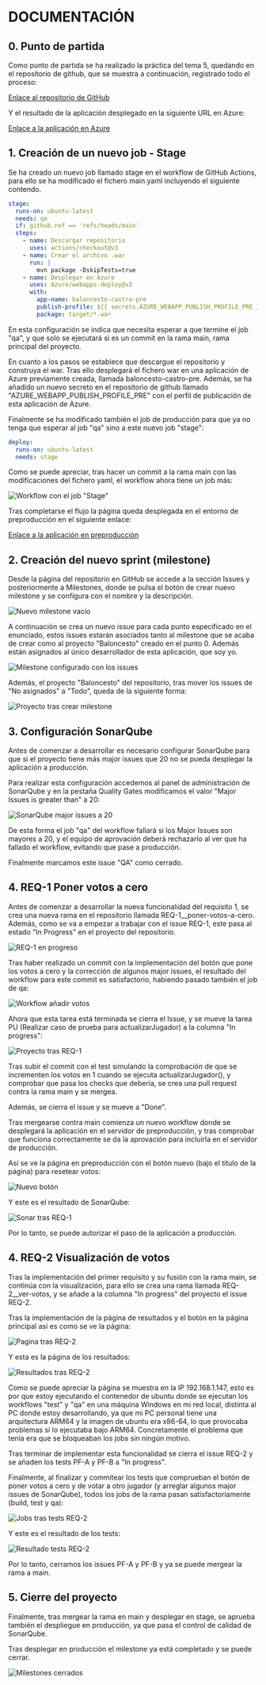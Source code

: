 # DOCUMENTACIÓN

## 0. Punto de partida

Como punto de partida se ha realizado la práctica del tema 5, quedando en el repositorio de github, que se muestra a continuación, registrado todo el proceso:

[Enlace al repositorio de GitHub](https://github.com/K4STR0/baloncesto-ic)

Y el resultado de la aplicación desplegado en la siguiente URL en Azure:

[Enlace a la aplicación en Azure](https://baloncesto-castro.azurewebsites.net/Baloncesto/index.html)

## 1. Creación de un nuevo job - Stage

Se ha creado un nuevo job llamado stage en el workflow de GitHub Actions, para ello se ha modificado el fichero main.yaml incluyendo el siguiente contendo.

```yaml
stage:
  runs-on: ubuntu-latest
  needs: qa
  if: github.ref == 'refs/heads/main'
  steps:
    - name: Descargar repositorio
      uses: actions/checkout@v3
    - name: Crear el archivo .war
      run: |
        mvn package -DskipTests=true
    - name: Desplegar en Azure
      uses: Azure/webapps-deploy@v2
      with:
        app-name: baloncesto-castro-pre
        publish-profile: ${{ secrets.AZURE_WEBAPP_PUBLISH_PROFILE_PRE }}
        package: target/*.war
```

En esta configuración se indica que necesita esperar a que termine el job "qa", y que solo se ejecutará si es un commit en la rama main, rama principal del proyecto.

En cuanto a los pasos se establece que descargue el repositorio y construya el war. Tras ello desplegará el fichero war en una aplicación de Azure previamente creada, llamada baloncesto-castro-pre. Además, se ha añadido un nuevo secreto en el repositorio de github llamado "AZURE_WEBAPP_PUBLISH_PROFILE_PRE" con el perfil de publicación de esta aplicación de Azure.

Finalmente se ha modificado también el job de producción para que ya no tenga que esperar al job "qa" sino a este nuevo job "stage":

```yaml
deploy:
  runs-on: ubuntu-latest
  needs: stage
```

Como se puede apreciar, tras hacer un commit a la rama main con las modificaciones del fichero yaml, el workflow ahora tiene un job más:

![Workflow con el job "Stage"](/images/workflow-stage.png)

Tras completarse el flujo la página queda desplegada en el entorno de preproducción en el siguiente enlace:

[Enlace a la aplicación en preproducción](https://baloncesto-castro-pre.azurewebsites.net/Baloncesto/index.html)

## 2. Creación del nuevo sprint (milestone)

Desde la página del repositorio en GitHub se accede a la sección Issues y posteriormente a Milestones, donde se pulsa el botón de crear nuevo milestone y se configura con el nombre y la descripción.

![Nuevo milestone vacío](/images/nuevo-milestone.png)

A continuación se crea un nuevo issue para cada punto especificado en el enunciado, estos issues estarán asociados tanto al milestone que se acaba de crear como al proyecto "Baloncesto" creado en el punto 0. Además están asignados al único desarrollador de esta aplicación, que soy yo.

![Milestone configurado con los issues](/images/milestone-configurado.png)

Además, el proyecto "Baloncesto" del repositorio, tras mover los issues de "No asignados" a "Todo", queda de la siguiente forma:

![Proyecto tras crear milestone](/images/proyecto-tras-crear-milestone.png)

## 3. Configuración SonarQube

Antes de comenzar a desarrollar es necesario configurar SonarQube para que si el proyecto tiene más major issues que 20 no se pueda desplegar la aplicación a producción.

Para realizar esta configuración accedemos al panel de administración de SonarQube y en la pestaña Quality Gates modificamos el valor "Major Issues is greater than" a 20:

![SonarQube major issues a 20](/images/sonarqube-major-20.png)

De esta forma el job "qa" del workflow fallará si los Major Issues son mayores a 20, y el equipo de aprovación deberá rechazarlo al ver que ha fallado el workflow, evitando que pase a producción.

Finalmente marcamos este issue "QA" como cerrado.

## 4. REQ-1 Poner votos a cero

Antes de comenzar a desarrollar la nueva funcionalidad del requisito 1, se crea una nueva rama en el repositorio llamada REQ-1\_\_poner-votos-a-cero. Además, como se va a empezar a trabajar con el issue REQ-1, este pasa al estado "In Progress" en el proyecto del repositorio.

![REQ-1 en progreso](/images/req-1-in-progress.png)

Tras haber realizado un commit con la implementación del botón que pone los votos a cero y la corrección de algunos major issues, el resultado del workflow para este commit es satisfactorio, habiendo pasado también el job de qa:

![Workflow añadir votos](/images/workflow-añadir-votos.png)

Ahora que esta tarea está terminada se cierra el Issue, y se mueve la tarea PU (Realizar caso de prueba para actualizarJugador) a la columna "In progress":

![Proyecto tras REQ-1](/images/proyecto-tras-REQ-1.png)

Tras subir el commit con el test simulando la comprobación de que se incrementen los votos en 1 cuando se ejecuta actualizarJugador(), y comprobar que pasa los checks que debería, se crea una pull request contra la rama main y se mergea.

Además, se cierra el issue y se mueve a "Done".

Tras mergearse contra main comienza un nuevo workflow donde se desplegará la aplicación en el servidor de preproducción, y tras comprobar que funciona correctamente se da la aprovación para incluirla en el servidor de producción.

Así se ve la página en preproducción con el botón nuevo (bajo el título de la página) para resetear votos:

![Nuevo botón](/images/pre-tras-req-1.png)

Y este es el resultado de SonarQube:

![Sonar tras REQ-1](/images/sonar-tras-req-1.png)

Por lo tanto, se puede autorizar el paso de la aplicación a producción.

## 4. REQ-2 Visualización de votos

Tras la implementación del primer requisito y su fusión con la rama main, se continúa con la visualización, para ello se crea una rama llamada REQ-2\_\_ver-votos, y se añade a la columna "In progress" del proyecto el issue REQ-2.

Tras la implementación de la página de resultados y el botón en la página principal así es como se ve la página:

![Pagina tras REQ-2](/images/pagina-tras-req-2.png)

Y esta es la página de los resultados:

![Resultados tras REQ-2](/images/votaciones-tras-req-2.png)

Como se puede apreciar la página se muestra en la IP 192.168.1.147, esto es por que estoy ejecutando el contenedor de ubuntu donde se ejecutan los workflows "test" y "qa" en una máquina Windows en mi red local, distinta al PC donde estoy desarrollando, ya que mi PC personal tiene una arquitectura ARM64 y la imagen de ubuntu era x86-64, lo que provocaba problemas si lo ejecutaba bajo ARM64. Concretamente el problema que tenía era que se bloqueaban los jobs sin ningún motivo.

Tras terminar de implementar esta funcionalidad se cierra el issue REQ-2 y se añaden los tests PF-A y PF-B a "In progress".

Finalmente, al finalizar y commitear los tests que comprueban el botón de poner votos a cero y de votar a otro jugador (y arreglar algunos major issues de SonarQube), todos los jobs de la rama pasan satisfactoriamente (build, test y qa):

![Jobs tras tests REQ-2](/images/jobs-tras-tests.png)

Y este es el resultado de los tests:

![Resultado tests REQ-2](/images/resultado-tests-req-2.png)

Por lo tanto, cerramos los issues PF-A y PF-B y ya se puede mergear la rama a main.

## 5. Cierre del proyecto

Finalmente, tras mergear la rama en main y desplegar en stage, se aprueba también el despliegue en producción, ya que pasa el control de calidad de SonarQube.

Tras desplegar en producción el milestone ya está completado y se puede cerrar.

![Milestones cerrados](/images/milestones-cerrados.png)